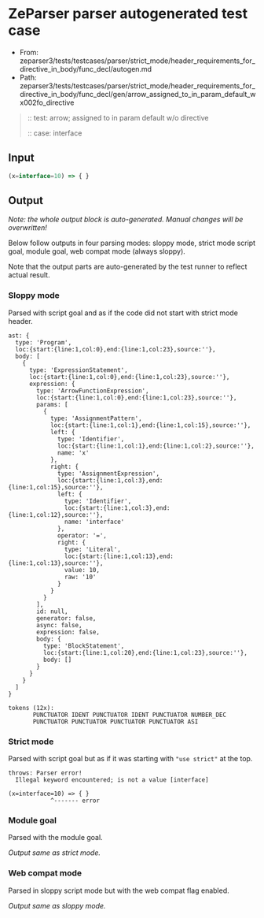 # ZeParser parser autogenerated test case

- From: zeparser3/tests/testcases/parser/strict_mode/header_requirements_for_directive_in_body/func_decl/autogen.md
- Path: zeparser3/tests/testcases/parser/strict_mode/header_requirements_for_directive_in_body/func_decl/gen/arrow_assigned_to_in_param_default_wx002fo_directive

> :: test: arrow; assigned to in param default w/o directive
>
> :: case: interface

## Input


`````js
(x=interface=10) => { }
`````

## Output

_Note: the whole output block is auto-generated. Manual changes will be overwritten!_

Below follow outputs in four parsing modes: sloppy mode, strict mode script goal, module goal, web compat mode (always sloppy).

Note that the output parts are auto-generated by the test runner to reflect actual result.

### Sloppy mode

Parsed with script goal and as if the code did not start with strict mode header.

`````
ast: {
  type: 'Program',
  loc:{start:{line:1,col:0},end:{line:1,col:23},source:''},
  body: [
    {
      type: 'ExpressionStatement',
      loc:{start:{line:1,col:0},end:{line:1,col:23},source:''},
      expression: {
        type: 'ArrowFunctionExpression',
        loc:{start:{line:1,col:0},end:{line:1,col:23},source:''},
        params: [
          {
            type: 'AssignmentPattern',
            loc:{start:{line:1,col:1},end:{line:1,col:15},source:''},
            left: {
              type: 'Identifier',
              loc:{start:{line:1,col:1},end:{line:1,col:2},source:''},
              name: 'x'
            },
            right: {
              type: 'AssignmentExpression',
              loc:{start:{line:1,col:3},end:{line:1,col:15},source:''},
              left: {
                type: 'Identifier',
                loc:{start:{line:1,col:3},end:{line:1,col:12},source:''},
                name: 'interface'
              },
              operator: '=',
              right: {
                type: 'Literal',
                loc:{start:{line:1,col:13},end:{line:1,col:13},source:''},
                value: 10,
                raw: '10'
              }
            }
          }
        ],
        id: null,
        generator: false,
        async: false,
        expression: false,
        body: {
          type: 'BlockStatement',
          loc:{start:{line:1,col:20},end:{line:1,col:23},source:''},
          body: []
        }
      }
    }
  ]
}

tokens (12x):
       PUNCTUATOR IDENT PUNCTUATOR IDENT PUNCTUATOR NUMBER_DEC
       PUNCTUATOR PUNCTUATOR PUNCTUATOR PUNCTUATOR ASI
`````

### Strict mode

Parsed with script goal but as if it was starting with `"use strict"` at the top.

`````
throws: Parser error!
  Illegal keyword encountered; is not a value [interface]

(x=interface=10) => { }
            ^------- error
`````


### Module goal

Parsed with the module goal.

_Output same as strict mode._

### Web compat mode

Parsed in sloppy script mode but with the web compat flag enabled.

_Output same as sloppy mode._
